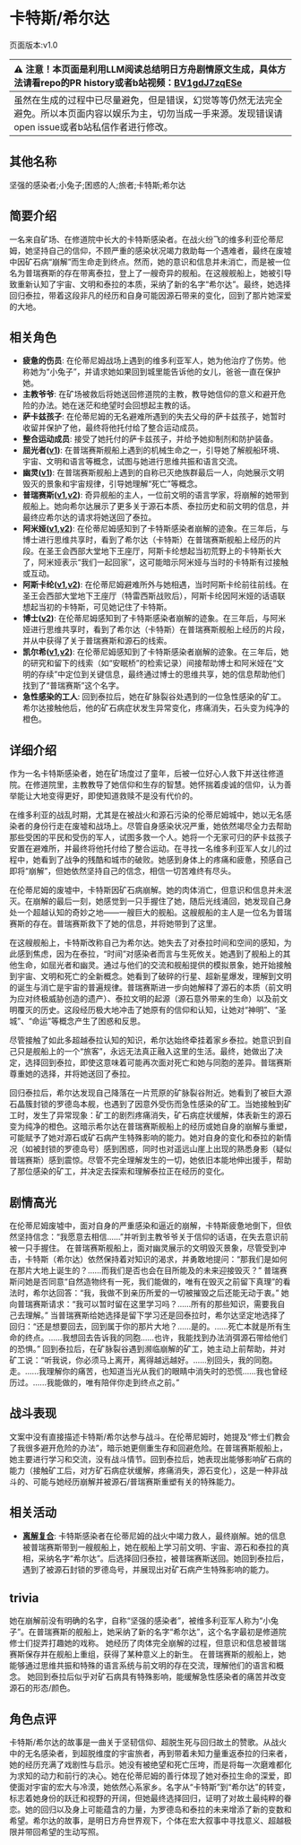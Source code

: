 # 卡特斯/希尔达
页面版本:v1.0
 

| :warning: 注意！本页面是利用LLM阅读总结明日方舟剧情原文生成，具体方法请看repo的PR history或者b站视频：[BV1gdJ7zqESe](https://www.bilibili.com/video/BV1gdJ7zqESe/)         |
|:----------------------------|
| 虽然在生成的过程中已尽量避免，但是错误，幻觉等等仍然无法完全避免。所以本页面内容以娱乐为主，切勿当成一手来源。发现错误请open issue或者b站私信作者进行修改。|



## 其他名称
坚强的感染者;小兔子;困惑的人;旅者;卡特斯;希尔达
## 简要介绍
一名来自矿场、在修道院中长大的卡特斯感染者。在战火纷飞的维多利亚伦蒂尼姆，她坚持自己的信仰，不顾严重的感染状况竭力救助每一个遇难者，最终在废墟中因矿石病“崩解”而生命走到终点。然而，她的意识和信息并未消亡，而是被一位名为普瑞赛斯的存在带离泰拉，登上了一艘奇异的舰船。在这艘舰船上，她被引导致重新认知了宇宙、文明和泰拉的本质，采纳了新的名字“希尔达”。最终，她选择回归泰拉，带着这段非凡的经历和自身可能因源石带来的变化，回到了那片她深爱的大地。
## 相关角色
-   **疲惫的伤员**: 在伦蒂尼姆战场上遇到的维多利亚军人，她为他治疗了伤势。他称她为“小兔子”，并请求她如果回到城里能告诉他的女儿，爸爸一直在保护她。
-   **主教爷爷**: 在矿场被救后将她送回修道院的主教，教导她信仰的意义和避开危险的办法。她在迷茫和绝望时会回想起主教的话。
-   **萨卡兹孩子**: 在伦蒂尼姆的无名避难所遇到的失去父母的萨卡兹孩子，她暂时收留并保护了他，最终将他托付给了整合运动成员。
-   **整合运动成员**: 接受了她托付的萨卡兹孩子，并给予她抑制剂和防护装备。
-   **屈光者([v1](extended_char_qu_guang_zhe.md))**: 在普瑞赛斯舰船上遇到的机械生命之一，引导她了解舰船环境、宇宙、文明和语言等概念，试图与她进行思维共振和语言交流。
-   **幽灵([v1](extended_char_you_ling.md))**: 在普瑞赛斯舰船上遇到的自称已灭绝族群最后一人，向她展示文明毁灭的景象和宇宙规律，引导她理解“死亡”等概念。
-   **普瑞赛斯([v1](extended_char_pu_rui_sai_si.md),[v2](../char_v3/extended_char_pu_rui_sai_si.md))**: 奇异舰船的主人，一位前文明的语言学家，将崩解的她带到舰船上。她向希尔达展示了更多关于源石本质、泰拉历史和前文明的信息，并最终应希尔达的请求将她送回了泰拉。
-   **阿米娅([v1](char_002_amiya.md),[v2](../char_v3/char_002_amiya.md))**: 在伦蒂尼姆感知到了卡特斯感染者崩解的迹象。在三年后，与博士进行思维共享时，看到了希尔达（卡特斯）在普瑞赛斯舰船上经历的片段。在圣王会西部大堂地下王座厅，阿斯卡纶想起当初荒野上的卡特斯长大了，阿米娅表示“我们一起回家”，这可能暗示阿米娅与当时的卡特斯有过接触或互动。
-   **阿斯卡纶([v1](char_4132_ascln.md),[v2](../char_v3/char_4132_ascln.md))**: 在伦蒂尼姆避难所外与她相遇，当时阿斯卡纶前往前线。在圣王会西部大堂地下王座厅（特雷西斯战败后），阿斯卡纶因阿米娅的话语联想起当初的卡特斯，可见她记住了卡特斯。
-   **博士([v2](../char_v3/extended_char_bo_shi.md))**: 在伦蒂尼姆感知到了卡特斯感染者崩解的迹象。在三年后，与阿米娅进行思维共享时，看到了希尔达（卡特斯）在普瑞赛斯舰船上经历的片段，并从中获得了关于普瑞赛斯和源石的线索。
-   **凯尔希([v1](char_003_kalts.md),[v2](../char_v3/char_003_kalts.md))**: 在伦蒂尼姆感知到了卡特斯感染者崩解的迹象。在三年后，她的研究和留下的线索（如“安眠桥”的检索记录）间接帮助博士和阿米娅在“文明的存续”中定位到关键信息，最终通过博士的思维共享，她的信息帮助他们找到了“普瑞赛斯”这个名字。
-   **急性感染的工人**: 回到泰拉后，她在矿脉裂谷处遇到的一位急性感染的矿工。希尔达接触他后，他的矿石病症状发生异常变化，疼痛消失，石头变为纯净的橙色。
## 详细介绍
作为一名卡特斯感染者，她在矿场度过了童年，后被一位好心人救下并送往修道院。在修道院里，主教教导了她信仰和生存的智慧。她怀揣着虔诚的信仰，认为善举能让大地变得更好，即使知道救赎不是没有代价的。

在维多利亚的战乱时期，尤其是在被战火和源石污染的伦蒂尼姆城中，她以无名感染者的身份行走在废墟和战场上。尽管自身感染状况严重，她依然竭尽全力去帮助那些受困的平民和受伤的军人，试图多救一个人。她将一个无家可归的萨卡兹孩子安置在避难所，并最终将他托付给了整合运动。在寻找一名维多利亚军人女儿的过程中，她看到了战争的残酷和城市的破败。她感到身体上的疼痛和疲惫，预感自己即将“崩解”，但她依然坚持自己的信念，相信一切苦难终有尽头。

在伦蒂尼姆的废墟中，卡特斯因矿石病崩解。她的肉体消亡，但意识和信息并未泯灭。在崩解的最后一刻，她感觉到一只手握住了她，随后光线涌回，她发现自己身处一个超越认知的奇妙之地——一艘巨大的舰船。这艘舰船的主人是一位名为普瑞赛斯的存在。普瑞赛斯救下了她的信息，并将她带到了这里。

在这艘舰船上，卡特斯改称自己为希尔达。她失去了对泰拉时间和空间的感知，为此感到焦虑，因为在泰拉，“时间”对感染者而言与生死攸关。她遇到了舰船上的其他生命，如屈光者和幽灵。通过与他们的交流和舰船提供的模拟景象，她开始接触到宇宙、文明和死亡的全新概念。她看到了破碎的行星、超新星爆发，理解到文明的诞生与消亡是宇宙的普遍规律。普瑞赛斯进一步向她解释了源石的本质（前文明为应对终极威胁创造的遗产）、泰拉文明的起源（源石意外带来的生命）以及前文明覆灭的历史。这段经历极大地冲击了她原有的信仰和认知，让她对“神明”、“圣城”、“命运”等概念产生了困惑和反思。

尽管接触了如此多超越泰拉认知的知识，希尔达始终牵挂着家乡泰拉。她意识到自己只是舰船上的一个“旅客”，永远无法真正融入这里的生活。最终，她做出了决定，选择回到泰拉，即使这意味着可能再次面对死亡和她与同胞的差异。普瑞赛斯尊重她的选择，并将她送回了泰拉。

回归泰拉后，希尔达发现自己降落在一片荒原的矿脉裂谷附近。她看到了被巨大源石晶簇封锁的罗德岛本舰，也遇到了因意外受伤而急性感染的矿工。当她接触到矿工时，发生了异常现象：矿工的剧烈疼痛消失，矿石病症状缓解，体表新生的源石变为纯净的橙色。这暗示希尔达在普瑞赛斯舰船上的经历或她自身的崩解与重塑，可能赋予了她对源石或矿石病产生特殊影响的能力。她对自身的变化和泰拉的新情况（如被封锁的罗德岛号）感到困惑，同时也对遥远山崖上出现的熟悉身影（疑似普瑞赛斯）感到震惊。尽管不完全理解发生的一切，她依旧本能地伸出援手，帮助了那位感染的矿工，并决定去探索和理解泰拉正在经历的变化。
## 剧情高光
在伦蒂尼姆废墟中，面对自身的严重感染和逼近的崩解，卡特斯疲惫地倒下，但依然坚持信念：“我愿意去相信......”并听到主教爷爷关于信仰的话语，在失去意识前被一只手握住。
在普瑞赛斯舰船上，面对幽灵展示的文明毁灭景象，尽管受到冲击，卡特斯（希尔达）依然保持着对知识的渴求，并勇敢地提问：“那我们是如何在那片大地上诞生的？......而我们是否也会在目所能及的未来迎接毁灭？”
普瑞赛斯问她是否同意“自然造物终有一死，我们能做的，唯有在毁灭之前留下真理”的看法时，希尔达回答：“我，我做不到亲历所爱的一切被摧毁之后还能无动于衷。”
她向普瑞赛斯请求：“我可以暂时留在这里学习吗？......所有的那些知识，需要我自己去理解。”
当普瑞赛斯给她选择是留下学习还是回泰拉时，希尔达坚定地选择了回归：“还是想要回去，回到属于你的那片大地？......是的。......死亡本就是所有生命的终点。......我想回去告诉我的同胞......也许，我能找到办法消弭源石带给他们的恐惧。”
回到泰拉后，在矿脉裂谷遇到濒临崩解的矿工，她主动上前帮助，并对矿工说：“听我说，你必须马上离开，离得越远越好。......别回头，我的同胞。走。......我理解你的痛苦，也知道当光从我们的眼睛中消失时的恐慌......我也曾经历过。......我能做的，唯有陪伴你走到终点之前。”
## 战斗表现
文案中没有直接描述卡特斯/希尔达参与战斗。在伦蒂尼姆时，她提及“修士们教会了我很多避开危险的办法”，暗示她更侧重生存和回避危险。在普瑞赛斯舰船上，她主要进行学习和交流，没有战斗情节。回到泰拉后，她表现出能够影响矿石病的能力（接触矿工后，对方矿石病症状缓解，疼痛消失，源石变化），这是一种非战斗的、可能与她经历崩解并被源石/普瑞赛斯重塑有关的特殊能力。
## 相关活动
-   **[离解复合](../stories/main_15.md)**: 卡特斯感染者在伦蒂尼姆的战火中竭力救人，最终崩解。她的信息被普瑞赛斯带到一艘舰船上，她在舰船上学习前文明、宇宙、源石和泰拉的真相，采纳名字“希尔达”。后选择回归泰拉，被普瑞赛斯送回。她回到泰拉后，遇到了被源石封锁的罗德岛号，并展现出对矿石病产生特殊影响的能力。
## trivia
她在崩解前没有明确的名字，自称“坚强的感染者”，被维多利亚军人称为“小兔子”。在普瑞赛斯的舰船上，她采纳了新的名字“希尔达”，这个名字最初是修道院修士们捉弄打趣她的戏称。
她经历了肉体完全崩解的过程，但意识和信息被普瑞赛斯保存并在舰船上重组，获得了某种意义上的新生。
在普瑞赛斯的舰船上，她能够通过思维共振和特殊的语言系统与前文明的存在交流，理解他们的语言和概念。
她回到泰拉后似乎对矿石病具有特殊影响，能缓解急性感染者的痛苦并改变源石的形态/颜色。
## 角色点评
卡特斯/希尔达的故事是一曲关于坚韧信仰、超脱生死与回归故土的赞歌。从战火中的无名感染者，到超脱维度的宇宙旅者，再到带着未知力量重返泰拉的归来者，她的经历充满了戏剧性与启示。她没有被绝望和死亡压垮，而是将每一次磨难都化为求知的动力和前行的决心。她在伦蒂尼姆的善行体现了她对泰拉生命的深爱，即使面对宇宙的宏大与冷漠，她依然心系家乡。名字从“卡特斯”到“希尔达”的转变，标志着她身份的跃迁和视野的开阔，但她最终选择回归，证明了对故土最纯粹的眷恋。她的回归以及身上可能蕴含的力量，为罗德岛和泰拉的未来增添了新的变数和希望。希尔达的故事，是明日方舟世界观下，个体在宏大叙事中寻找意义、超越极限并带回希望的生动写照。